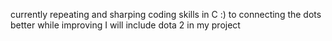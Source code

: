 currently repeating and sharping coding skills in C :)
to connecting the dots better while improving I will include dota 2 in my project 
